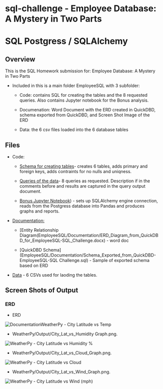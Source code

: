# sql-challenge - Employee Database: A Mystery in Two Parts

# SQL Postgress / SQLAlchemy  

## Overview

This is the SQL Homework submission for: Employee Database: A Mystery in Two Parts 

* Included in this is a main folder EmployeeSQL with 3 subfolder: 
   
  * Code: contains SQL for creating the tables and the 8 requested queries.  Also contains Jupyter notebook for the Bonus analysis. 

  * Documenation: Word Document with the ERD created in QuickDBD, schema exported from QuickDBD, and Screen Shot Image of the ERD

  * Data: the 6 csv files loaded into the 6 database tables  
  

## Files

* Code:  

  * [Schema for creating tables](EmployeeSQL/Code/EmployeeSQL_Schema.sql)- creates 6 tables, adds primary and foreign keys, adds contraints for no nulls and uniqness.

  * [Queries of the data](EmployeeSQL/Code/EmployeeSQL_Queries.sql)- 8 queries as requested. Description if in the comments before and results are captured in the query output document. 

  * [Bonus Jupyter Notebook](EmployeeSQL/Code/EmployeeSQL_Bonus.ipynb)) - sets up SQLAlchemy engine connection, reads from the Postgress database into Pandas and produces graphs and reports.  

* [Documentation:](EmployeeSQL/Documentation)
  
  * [Entity Relationship Diagram(EmployeeSQL/Documentation/ERD_Diagram_from_QuickDBD_for_EmployeeSQL-SQL_Challenge.docx) - word doc

  * [QuickDBD Schema](EmployeeSQL/Documentation/Schema_Exported_from_QuickDBD-EmployeeSQL-SQL Challenge.sql) - Sample of exported schema based on ERD

	
* [Data](EmployeeSQL/Data) - 6 CSVs used for laoding the tables. 

  
## Screen Shots of Output

### ERD  

* ERD 

![DocumentationWeatherPy - City Latitude vs Temp](WeatherPy/Output/City_Lat_vs_Temp_Graph.png)

* WeatherPy/Output/City_Lat_vs_Humidity Graph.png.

![WeatherPy - City Latitude vs Humidity %](WeatherPy/Output/City_Lat_vs_Humid_Graph.png)

* WeatherPy/Output/City_Lat_vs_Cloud_Graph.png.

![WeatherPy - City Latitude vs Cloud](WeatherPy/Output/City_Lat_vs_Cloud_Graph.png)

* WeatherPy/Output/City_Lat_vs_Wind_Graph.png.

![WeatherPy - City Latitude vs Wind (mph)](WeatherPy/Output/City_Lat_vs_Wind_Graph.png)
